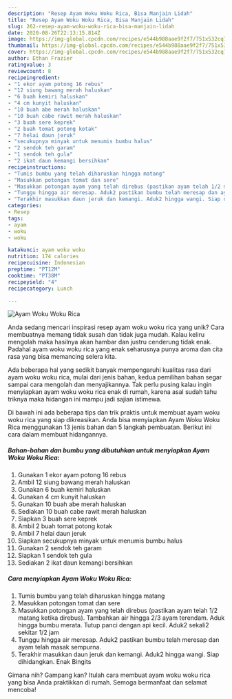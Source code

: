 ```yaml
---
description: "Resep Ayam Woku Woku Rica, Bisa Manjain Lidah"
title: "Resep Ayam Woku Woku Rica, Bisa Manjain Lidah"
slug: 262-resep-ayam-woku-woku-rica-bisa-manjain-lidah
date: 2020-08-26T22:13:15.814Z
image: https://img-global.cpcdn.com/recipes/e544b988aae9f2f7/751x532cq70/ayam-woku-woku-rica-foto-resep-utama.jpg
thumbnail: https://img-global.cpcdn.com/recipes/e544b988aae9f2f7/751x532cq70/ayam-woku-woku-rica-foto-resep-utama.jpg
cover: https://img-global.cpcdn.com/recipes/e544b988aae9f2f7/751x532cq70/ayam-woku-woku-rica-foto-resep-utama.jpg
author: Ethan Frazier
ratingvalue: 3
reviewcount: 8
recipeingredient:
- "1 ekor ayam potong 16 rebus"
- "12 siung bawang merah haluskan"
- "6 buah kemiri haluskan"
- "4 cm kunyit haluskan"
- "10 buah abe merah haluskan"
- "10 buah cabe rawit merah haluskan"
- "3 buah sere keprek"
- "2 buah tomat potong kotak"
- "7 helai daun jeruk"
- "secukupnya minyak untuk menumis bumbu halus"
- "2 sendok teh garam"
- "1 sendok teh gula"
- "2 ikat daun kemangi bersihkan"
recipeinstructions:
- "Tumis bumbu yang telah diharuskan hingga matang"
- "Masukkan potongan tomat dan sere"
- "Masukkan potongan ayam yang telah direbus (pastikan ayam telah 1/2 matang ketika direbus). Tambahkan air hingga 2/3 ayam terendam. Aduk hingga bumbu merata. Tutup panci dengan api kecil. Aduk2 sekali2 sekitar 1/2 jam"
- "Tunggu hingga air meresap. Aduk2 pastikan bumbu telah meresap dan ayam telah masak sempurna."
- "Terakhir masukkan daun jeruk dan kemangi. Aduk2 hingga wangi. Siap dihidangkan. Enak Bingits"
categories:
- Resep
tags:
- ayam
- woku
- woku

katakunci: ayam woku woku 
nutrition: 174 calories
recipecuisine: Indonesian
preptime: "PT12M"
cooktime: "PT38M"
recipeyield: "4"
recipecategory: Lunch

---
```



![Ayam Woku Woku Rica](https://img-global.cpcdn.com/recipes/e544b988aae9f2f7/751x532cq70/ayam-woku-woku-rica-foto-resep-utama.jpg)

Anda sedang mencari inspirasi resep ayam woku woku rica yang unik? Cara membuatnya memang tidak susah dan tidak juga mudah. Kalau keliru mengolah maka hasilnya akan hambar dan justru cenderung tidak enak. Padahal ayam woku woku rica yang enak seharusnya punya aroma dan cita rasa yang bisa memancing selera kita.



Ada beberapa hal yang sedikit banyak mempengaruhi kualitas rasa dari ayam woku woku rica, mulai dari jenis bahan, kedua pemilihan bahan segar sampai cara mengolah dan menyajikannya. Tak perlu pusing kalau ingin menyiapkan ayam woku woku rica enak di rumah, karena asal sudah tahu triknya maka hidangan ini mampu jadi sajian istimewa.


Di bawah ini ada beberapa tips dan trik praktis untuk membuat ayam woku woku rica yang siap dikreasikan. Anda bisa menyiapkan Ayam Woku Woku Rica menggunakan 13 jenis bahan dan 5 langkah pembuatan. Berikut ini cara dalam membuat hidangannya.

<!--inarticleads1-->

##### Bahan-bahan dan bumbu yang dibutuhkan untuk menyiapkan Ayam Woku Woku Rica:

1. Gunakan 1 ekor ayam potong 16 rebus
1. Ambil 12 siung bawang merah haluskan
1. Gunakan 6 buah kemiri haluskan
1. Gunakan 4 cm kunyit haluskan
1. Gunakan 10 buah abe merah haluskan
1. Sediakan 10 buah cabe rawit merah haluskan
1. Siapkan 3 buah sere keprek
1. Ambil 2 buah tomat potong kotak
1. Ambil 7 helai daun jeruk
1. Siapkan secukupnya minyak untuk menumis bumbu halus
1. Gunakan 2 sendok teh garam
1. Siapkan 1 sendok teh gula
1. Sediakan 2 ikat daun kemangi bersihkan




<!--inarticleads2-->

##### Cara menyiapkan Ayam Woku Woku Rica:

1. Tumis bumbu yang telah diharuskan hingga matang
1. Masukkan potongan tomat dan sere
1. Masukkan potongan ayam yang telah direbus (pastikan ayam telah 1/2 matang ketika direbus). Tambahkan air hingga 2/3 ayam terendam. Aduk hingga bumbu merata. Tutup panci dengan api kecil. Aduk2 sekali2 sekitar 1/2 jam
1. Tunggu hingga air meresap. Aduk2 pastikan bumbu telah meresap dan ayam telah masak sempurna.
1. Terakhir masukkan daun jeruk dan kemangi. Aduk2 hingga wangi. Siap dihidangkan. Enak Bingits




Gimana nih? Gampang kan? Itulah cara membuat ayam woku woku rica yang bisa Anda praktikkan di rumah. Semoga bermanfaat dan selamat mencoba!
